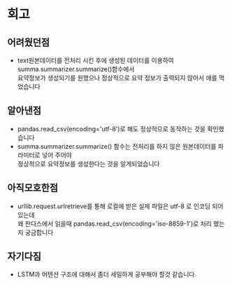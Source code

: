 # 회고<br>
## 어려웠던점<br>
- text원본데이터를 전처리 시킨 후에 생성된 데이터를 이용하여 summa.summarizer.summarize()함수에서<br>
  요약정보가 생성되기를 원했으나 정상적으로 요약 정보가 출력되지 않아서 애를 먹었습니다<br>
## 알아낸점<br>
- pandas.read_csv(encoding='utf-8')로 해도 정상적으로 동작하는 것을 확인했습니다<br>
- summa.summarizer.summarize() 함수는 전처리를 하지 않은 원본데이터를 파라미터로 넣어 주어야<br>
  정상적으로 요약정보를 생성한다는 것을 알게되었습니다<br>
## 아직모호한점<br>
- urllib.request.urlretrieve를 통해 로컬에 받은 실제 파일은 utf-8 로 인코딩 되어 있는데<br>
  왜 판다스에서 읽을때 pandas.read_csv(encoding='iso-8859-1')로 처리 했는지 궁금합니다<br>
## 자기다짐<br>
- LSTM과 어텐션 구조에 대해서 좀더 세밀하게 공부해야 할것 같습니다.
